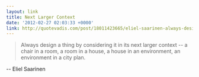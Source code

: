 ```yaml
---
layout: link
title: Next Larger Context
date: '2012-02-27 02:03:33 +0000'
link: http://quotevadis.com/post/18011423665/eliel-saarinen-always-design-things-by-context
---
```

> Always design a thing by considering it in its next larger context -- a chair in a room, a room in a house, a house in an environment, an environment in a city plan.

 -- Eliel Saarinen